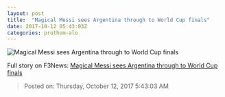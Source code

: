 ```yaml
---
layout: post
title:  "Magical Messi sees Argentina through to World Cup finals"
date: 2017-10-12 05:43:03Z
categories: prothom-alo
---
```


![Magical Messi sees Argentina through to World Cup finals](http://en.prothom-alo.com/contents/cache/images/1200x630x1/uploads/media/2017/10/12/fe1bc6b245a7652c5f9776d3923e5e39-Messi.JPG?jadewits_media_id=151867)




Full story on F3News: [Magical Messi sees Argentina through to World Cup finals](http://www.f3nws.com/n/aTuJTC)

> Posted on: Thursday, October 12, 2017 5:43:03 AM
